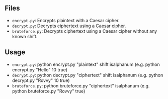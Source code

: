 ## Files
- `encrypt.py`: Encrypts plaintext with a Caesar cipher.
- `decrypt.py`: Decrypts ciphertext using a Caesar cipher.
- `bruteforce.py`: Decrypts ciphertext using a Caesar cipher without any known shift.

## Usage
- `encrypt.py`: python encrypt.py "plaintext" shift isalphanum (e.g. python encrypt.py "Hello" 10 true)
- `decrypt.py`: python decrypt.py "ciphertext" shift isalphanum (e.g. python decrypt.py "Rovvy" 10 true)
- `bruteforce.py`: python bruteforce.py "ciphertext" isalphanum (e.g. python bruteforce.py "Rovvy" true)
